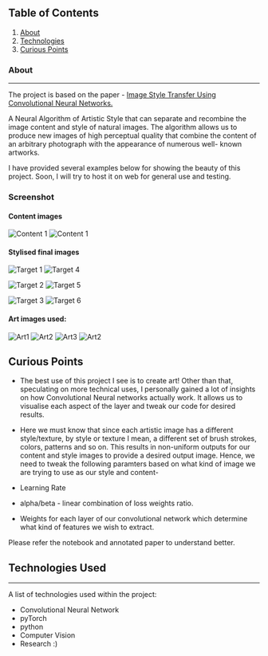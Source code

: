 ## Table of Contents
1. [About](#About)
2. [Technologies](#Technologies-Used)
3. [Curious Points](#Curious-Points)


### About
***
The project is based on the paper - [Image Style Transfer Using Convolutional Neural Networks.](https://www.cv-foundation.org/openaccess/content_cvpr_2016/papers/Gatys_Image_Style_Transfer_CVPR_2016_paper.pdf)


A Neural Algorithm of Artistic Style that can separate and recombine the image content and style of natural
images. The algorithm allows us to produce new images of high perceptual quality that combine the content of an arbitrary photograph with the appearance of numerous well-
known artworks.

I have provided several examples below for showing the beauty of this project. Soon, I will try to host it on web for general use and testing.
### Screenshot

#### Content images

![Content 1](Outputs\content_1.png) ![Content 1](Outputs\content_2.png)

#### Stylised final images

![Target 1](Outputs\starry_night_output.png) ![Target 4](Outputs\starry_night_output2.png) 

![Target 2](Outputs\Scream.png)  ![Target 5](Outputs\scream2.png) 

![Target 3](Outputs\picasso_output.png) ![Target 6](Outputs\shipwreck_output.png)


#### Art images used:
![Art1](Outputs\sn.png) ![Art2](Outputs\sn.png) 
![Art3](Outputs\scream(2).png) ![Art2](Outputs\picassostyle.png) 

## Curious Points
* The best use of this project I see is to create art! Other than that, speculating on more technical uses, I personally gained a lot of insights on how
Convolutional Neural networks actually work. It allows us to visualise each aspect of the layer and tweak our code for desired results.

* Here we must know that since each artistic image has a different style/texture, by style or texture I mean, a different set of brush strokes, colors, patterns and so on.
This results in non-uniform outputs for our content and style images to provide a desired output image. 
Hence, we need to tweak the following paramters based on what kind of image we are trying to use as our style and content-


* Learning Rate
* alpha/beta - linear combination of loss weights ratio.
* Weights for each layer of our convolutional network which determine what kind of features we wish to extract.

Please refer the notebook and annotated paper to understand better.

## Technologies Used
***
A list of technologies used within the project:
* Convolutional Neural Network
* pyTorch 
* python
* Computer Vision
* Research :)
